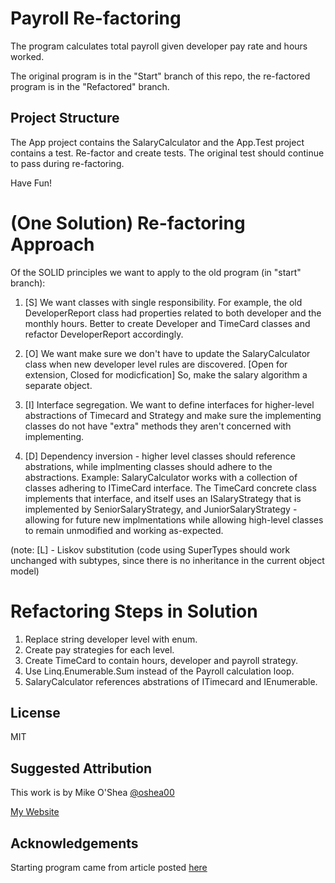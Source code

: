﻿# Payroll Re-factoring

The program calculates total payroll given developer pay rate and hours worked.

The original program is in the "Start" branch of this repo, the re-factored
program is in the "Refactored" branch.

## Project Structure

The App project contains the SalaryCalculator and the App.Test project contains
a test. Re-factor and create tests. The original test should continue to pass
during re-factoring.

Have Fun!

# (One Solution) Re-factoring Approach

Of the SOLID principles we want to apply to the old program (in "start" branch):
1. [S] We want classes with single responsibility. For example, the old DeveloperReport
class had properties related to both developer and the monthly hours. Better to
create Developer and TimeCard classes and refactor DeveloperReport accordingly.

2. [O] We want make sure we don't have to update the SalaryCalculator class when new
developer level rules are discovered. [Open for extension, Closed for modicfication]
So, make the salary algorithm a separate object.

3. [I] Interface segregation. We want to define interfaces for higher-level
abstractions of Timecard and  Strategy and make sure the implementing classes do not 
have "extra" methods they aren't concerned with implementing.

4. [D] Dependency inversion - higher level classes should reference abstrations, while
implmenting classes should adhere to the abstractions. Example: SalaryCalculator
works with a collection of classes adhering to ITimeCard interface. The TimeCard
concrete class implements that interface, and itself uses an ISalaryStrategy that
is implemented by SeniorSalaryStrategy, and JuniorSalaryStrategy - allowing
for future new implmentations while allowing high-level classes to remain
unmodified and working as-expected. 

(note: [L] - Liskov substitution (code using SuperTypes should work unchanged with
subtypes, since there is no inheritance in the current object model)

# Refactoring Steps in Solution

1. Replace string developer level with enum.
2. Create pay strategies for each level.
3. Create TimeCard to contain hours, developer and payroll strategy.
4. Use Linq.Enumerable.Sum instead of the Payroll calculation loop.
5. SalaryCalculator references abstrations of ITimecard and IEnumerable.

## License

MIT

## Suggested Attribution
This work is by Mike O'Shea [@oshea00](https://twitter.com/oshea00)

[My Website](https://www.th2code.com)

## Acknowledgements
Starting program came from article posted [here](https://code-maze.com/open-closed-principle/)

